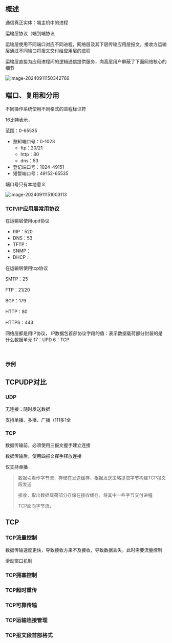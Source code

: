 ## 概述

通信真正实体：端主机中的进程

运输层协议（端到端协议

运输层使用不同端口对应不同进程，网络层及其下层传输应用层报文，接收方运输层通过不同端口将报文交付给应用层的进程

运输层直接为应用进程间的逻辑通信提供服务，向高层用户屏蔽了下面网络核心的细节

![image-20240911150342766](./images/image-20240911150342766.png)

## 端口、复用和分用

不同操作系统使用不同格式的进程标识符

16比特表示，

范围：0-65535

- 熟知端口号：0-1023
    - ftp：20/21
    - http：80
    - dns：53
- 登记端口号：1024-49151
- 短暂端口号：49152-65535

端口号只有本地意义

![image-20240911151003113](./images/image-20240911151003113.png)

### TCP/IP应用层常用协议

在运输层使用upd协议

- RIP：520
- DNS：53
- TFTP：
- SNMP：
- DHCP：

在运输层使用tcp协议

SMTP：25	

FTP：21/20

BGP：179

HTTP：80

HTTPS：443  

网络层都是用IP协议，
IP数据包首部协议字段的值：表示数据载荷部分封装的是什么数据单元
17：UPD
6：TCP

​    

### 示例

## TCPUDP对比

### UDP

无连接：随时发送数据

支持单播、多播、广播（111多1全



### TCP

数据传输前，必须使用三报文握手建立连接

数据传输后，使用四报文挥手释放连接

仅支持单播

> 数据块看作字节流，存储在发送缓存，根据发送策略提取字节构建TCP报文段发送
>
> 接收，取出数据载荷部分存储在接收缓存，将其中一些字节交付进程
>
> TCP面向字节流，  

## TCP

### TCP流量控制

数据传输速度更快，导致接收方来不及接收，导致数据丢失，此时需要流量控制

滑动窗口机制





### TCP拥塞控制

### TCP超时重传

### TCP可靠传输

### TCP运输连接管理

### TCP报文段首部格式


